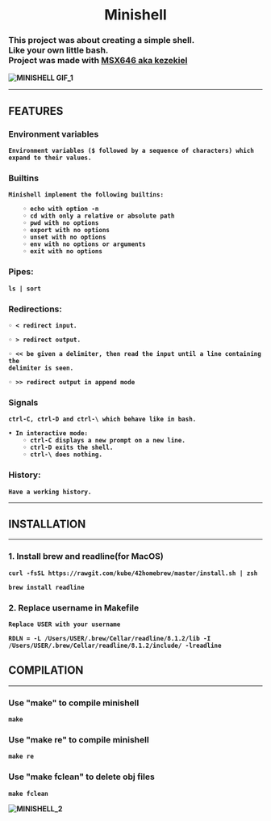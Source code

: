 <h1 align="center">Minishell</h1>

<h3>This project was about creating a simple shell. <br>
Like your own little <b>bash.<br>
Project was made with <a href="https://github.com/MSX646">MSX646 aka kezekiel</a></h3>
    
    
![MINISHELL GIF_1](https://user-images.githubusercontent.com/71353141/176910745-20fcb7a9-886f-4080-90d1-b07521467d41.gif)

------------

<h2>FEATURES</h2>

<h3>Environment variables </h3>

    Environment variables ($ followed by a sequence of characters) which expand to their values.

<h3>Builtins</h3>

    Minishell implement the following builtins:

        ◦ echo with option -n
        ◦ cd with only a relative or absolute path
        ◦ pwd with no options
        ◦ export with no options
        ◦ unset with no options
        ◦ env with no options or arguments
        ◦ exit with no options

<h3>Pipes:</h3>

    ls | sort 

<h3>Redirections:</h3>

    ◦ < redirect input.

    ◦ > redirect output.

    ◦ << be given a delimiter, then read the input until a line containing the
    delimiter is seen.

    ◦ >> redirect output in append mode

<h3>Signals</h3>

    ctrl-C, ctrl-D and ctrl-\ which behave like in bash.

    • In interactive mode:
        ◦ ctrl-C displays a new prompt on a new line.
        ◦ ctrl-D exits the shell.
        ◦ ctrl-\ does nothing.

<h3> History:</h3>

    Have a working history.

------------

<h2>INSTALLATION</h2>

------------

<h3>1. Install brew and readline(for MacOS)</h3>

    curl -fsSL https://rawgit.com/kube/42homebrew/master/install.sh | zsh

    brew install readline

<h3>2. Replace username in Makefile</h3>

    Replace USER with your username

    RDLN = -L /Users/USER/.brew/Cellar/readline/8.1.2/lib -I /Users/USER/.brew/Cellar/readline/8.1.2/include/ -lreadline

<h2>COMPILATION</h2>

------------

<h3>Use "make" to compile minishell</h3>

    make

<h3>Use "make re" to compile minishell</h3>

    make re

<h3>Use "make fclean" to delete obj files</h3>

    make fclean

![MINISHELL_2](https://user-images.githubusercontent.com/71353141/176911010-744ad9bc-ca28-4246-93f3-0dbc92e7b4da.gif)
